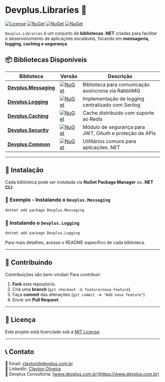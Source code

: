 # Devplus.Libraries 🚀

[![License](https://img.shields.io/github/license/clayton-devplus/devplus-libraries)](https://github.com/clayton-devplus/devplus-libraries/blob/main/LICENSE)
[![NuGet](https://img.shields.io/nuget/v/Devplus.Messaging.svg?label=Messaging)](https://www.nuget.org/packages/Devplus.Messaging/)
[![NuGet](https://img.shields.io/nuget/v/Devplus.Logging.svg?label=Logging)](https://www.nuget.org/packages/Devplus.Logging/)
[![NuGet](https://img.shields.io/nuget/v/Devplus.Caching.svg?label=Caching)](https://www.nuget.org/packages/Devplus.Caching/)

`Devplus.Libraries` é um conjunto de **bibliotecas .NET** criadas para facilitar o desenvolvimento de aplicações escaláveis, focando em **mensageria, logging, caching e segurança**.

## 📦 **Bibliotecas Disponíveis**
| Biblioteca | Versão | Descrição |
|------------|--------|------------|
| **[Devplus.Messaging](https://www.nuget.org/packages/Devplus.Messaging/)** | [![NuGet](https://img.shields.io/nuget/v/Devplus.Messaging.svg)](https://www.nuget.org/packages/Devplus.Messaging/) | Biblioteca para comunicação assíncrona via RabbitMQ |
| **[Devplus.Logging](https://www.nuget.org/packages/Devplus.Logging/)** | [![NuGet](https://img.shields.io/nuget/v/Devplus.Logging.svg)](https://www.nuget.org/packages/Devplus.Logging/) | Implementação de logging centralizado com Serilog |
| **[Devplus.Caching](https://www.nuget.org/packages/Devplus.Caching/)** | [![NuGet](https://img.shields.io/nuget/v/Devplus.Caching.svg)](https://www.nuget.org/packages/Devplus.Caching/) | Cache distribuído com suporte ao Redis |
| **[Devplus.Security](https://www.nuget.org/packages/Devplus.Security/)** | [![NuGet](https://img.shields.io/nuget/v/Devplus.Security.svg)](https://www.nuget.org/packages/Devplus.Security/) | Módulo de segurança para JWT, OAuth e proteção de APIs |
| **[Devplus.Common](https://www.nuget.org/packages/Devplus.Common/)** | [![NuGet](https://img.shields.io/nuget/v/Devplus.Common.svg)](https://www.nuget.org/packages/Devplus.Common/) | Utilitários comuns para aplicações .NET |

---

## 🚀 **Instalação**
Cada biblioteca pode ser instalada via **NuGet Package Manager** ou **.NET CLI**:

### 📌 **Exemplo - Instalando o `Devplus.Messaging`**
```sh
dotnet add package Devplus.Messaging
```

### 📌 **Instalando o `Devplus.Logging`**
```sh
dotnet add package Devplus.Logging
```

Para mais detalhes, acesse o README específico de cada biblioteca.

---

## 🤝 **Contribuindo**
Contribuições são bem-vindas! Para contribuir:

1. **Fork** este repositório.
2. Crie uma **branch** (`git checkout -b feature/nova-feature`).
3. Faça **commit** das alterações (`git commit -m "Add nova feature"`).
4. Envie um **Pull Request**.

---

## 📄 **Licença**
Este projeto está licenciado sob a [MIT License](LICENSE).

---

## 📞 **Contato**
📧 Email: [clayton@devplus.com.br](mailto:clayton@devplus.com.br)  
🔗 LinkedIn: [Clayton Oliveira](https://www.linkedin.com/in/clayton-oliveira-7929b121/)  
🚀 Devplus Consultoria: [www.devplus.com.br](https://www.devplus.com.br)
